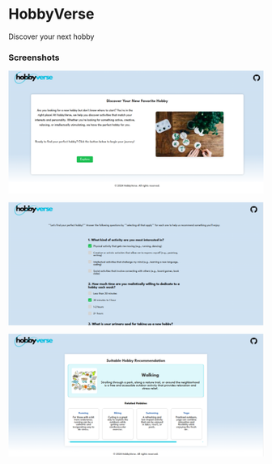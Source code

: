 # HobbyVerse

Discover your next hobby

### Screenshots
![Home Page](https://github.com/ritikYWU/HobbyVerse/blob/master/src/web/static/img/home.png)

![Explore Page](https://github.com/ritikYWU/HobbyVerse/blob/master/src/web/static/img/ques.png)

![Hobby Page](https://github.com/ritikYWU/HobbyVerse/blob/master/src/web/static/img/hobby.png)
